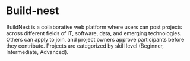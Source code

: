 # Build-nest
BuildNest is a collaborative web platform where users can post projects across different fields of IT, software, data, and emerging technologies. Others can apply to join, and project owners approve participants before they contribute. Projects are categorized by skill level (Beginner, Intermediate, Advanced).
